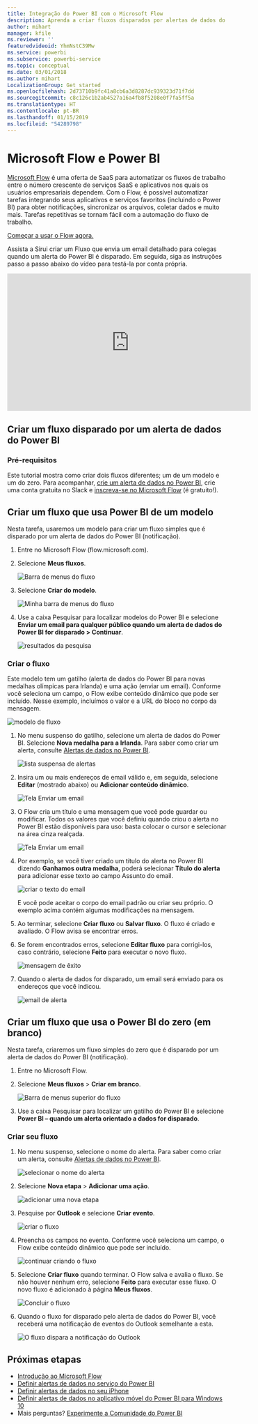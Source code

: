 ```yaml
---
title: Integração do Power BI com o Microsoft Flow
description: Aprenda a criar fluxos disparados por alertas de dados do Power BI.
author: mihart
manager: kfile
ms.reviewer: ''
featuredvideoid: YhmNstC39Mw
ms.service: powerbi
ms.subservice: powerbi-service
ms.topic: conceptual
ms.date: 03/01/2018
ms.author: mihart
LocalizationGroup: Get started
ms.openlocfilehash: 2d73710b9fc41a8cb6a3d8287dc939323d71f7dd
ms.sourcegitcommit: c8c126c1b2ab4527a16a4fb8f5208e0f7fa5ff5a
ms.translationtype: HT
ms.contentlocale: pt-BR
ms.lasthandoff: 01/15/2019
ms.locfileid: "54289798"
---
```

# <a name="microsoft-flow-and-power-bi"></a>Microsoft Flow e Power BI

[Microsoft Flow](https://flow.microsoft.com/en-us/documentation/getting-started) é uma oferta de SaaS para automatizar os fluxos de trabalho entre o número crescente de serviços SaaS e aplicativos nos quais os usuários empresariais dependem. Com o Flow, é possível automatizar tarefas integrando seus aplicativos e serviços favoritos (incluindo o Power BI) para obter notificações, sincronizar os arquivos, coletar dados e muito mais. Tarefas repetitivas se tornam fácil com a automação do fluxo de trabalho.

[Começar a usar o Flow agora.](https://flow.microsoft.com/documentation/getting-started)

Assista a Sirui criar um Fluxo que envia um email detalhado para colegas quando um alerta do Power BI é disparado. Em seguida, siga as instruções passo a passo abaixo do vídeo para testá-la por conta própria.

<iframe width="560" height="315" src="https://www.youtube.com/embed/YhmNstC39Mw" frameborder="0" allowfullscreen></iframe>

## <a name="create-a-flow-that-is-triggered-by-a-power-bi-data-alert"></a>Criar um fluxo disparado por um alerta de dados do Power BI

### <a name="prerequisites"></a>Pré-requisitos
Este tutorial mostra como criar dois fluxos diferentes; um de um modelo e um do zero. Para acompanhar, [crie um alerta de dados no Power BI](service-set-data-alerts.md), crie uma conta gratuita no Slack e [inscreva-se no Microsoft Flow](https://flow.microsoft.com/en-us/#home-signup) (é gratuito!).

## <a name="create-a-flow-that-uses-power-bi---from-a-template"></a>Criar um fluxo que usa Power BI de um modelo
Nesta tarefa, usaremos um modelo para criar um fluxo simples que é disparado por um alerta de dados do Power BI (notificação).

1. Entre no Microsoft Flow (flow.microsoft.com).
2. Selecione **Meus fluxos**.
   
   ![Barra de menus do fluxo](media/service-flow-integration/power-bi-my-flows.png)
3. Selecione **Criar do modelo**.
   
    ![Minha barra de menus do fluxo](media/service-flow-integration/power-bi-template.png)
4. Use a caixa Pesquisar para localizar modelos do Power BI e selecione **Enviar um email para qualquer público quando um alerta de dados do Power BI for disparado > Continuar**.
   
    ![resultados da pesquisa](media/service-flow-integration/power-bi-flow-alert.png)


### <a name="build-the-flow"></a>Criar o fluxo
Este modelo tem um gatilho (alerta de dados do Power BI para novas medalhas olímpicas para Irlanda) e uma ação (enviar um email). Conforme você seleciona um campo, o Flow exibe conteúdo dinâmico que pode ser incluído.  Nesse exemplo, incluímos o valor e a URL do bloco no corpo da mensagem.

![modelo de fluxo](media/service-flow-integration/power-bi-template1.png)

1. No menu suspenso do gatilho, selecione um alerta de dados do Power BI. Selecione **Nova medalha para a Irlanda**. Para saber como criar um alerta, consulte [Alertas de dados no Power BI](service-set-data-alerts.md).
   
   ![lista suspensa de alertas](media/service-flow-integration/power-bi-trigger-flow.png)
2. Insira um ou mais endereços de email válido e, em seguida, selecione **Editar** (mostrado abaixo) ou **Adicionar conteúdo dinâmico**. 
   
   ![Tela Enviar um email](media/service-flow-integration/power-bi-flow-email.png)

3. O Flow cria um título e uma mensagem que você pode guardar ou modificar. Todos os valores que você definiu quando criou o alerta no Power BI estão disponíveis para uso: basta colocar o cursor e selecionar na área cinza realçada. 

   ![Tela Enviar um email](media/service-flow-integration/power-bi-flow-email-default.png)

1.  Por exemplo, se você tiver criado um título do alerta no Power BI dizendo **Ganhamos outra medalha**, poderá selecionar **Título do alerta** para adicionar esse texto ao campo Assunto do email.

    ![criar o texto do email](media/service-flow-integration/power-bi-flow-message.png)

    E você pode aceitar o corpo do email padrão ou criar seu próprio. O exemplo acima contém algumas modificações na mensagem.

1. Ao terminar, selecione **Criar fluxo** ou **Salvar fluxo**.  O fluxo é criado e avaliado.  O Flow avisa se encontrar erros.
2. Se forem encontrados erros, selecione **Editar fluxo** para corrigi-los, caso contrário, selecione **Feito** para executar o novo fluxo.
   
   ![mensagem de êxito](media/service-flow-integration/power-bi-flow-running.png)
5. Quando o alerta de dados for disparado, um email será enviado para os endereços que você indicou.  
   
   ![email de alerta](media/service-flow-integration/power-bi-flow-email2.png)

## <a name="create-a-flow-that-uses-power-bi---from-scratch-blank"></a>Criar um fluxo que usa o Power BI do zero (em branco)
Nesta tarefa, criaremos um fluxo simples do zero que é disparado por um alerta de dados do Power BI (notificação).

1. Entre no Microsoft Flow.
2. Selecione **Meus fluxos** > **Criar em branco**.
   
   ![Barra de menus superior do fluxo](media/service-flow-integration/power-bi-my-flows.png)
3. Use a caixa Pesquisar para localizar um gatilho do Power BI e selecione **Power BI – quando um alerta orientado a dados for disparado**.

### <a name="build-your-flow"></a>Criar seu fluxo
1. No menu suspenso, selecione o nome do alerta.  Para saber como criar um alerta, consulte [Alertas de dados no Power BI](service-set-data-alerts.md).
   
    ![selecionar o nome do alerta](media/service-flow-integration/power-bi-totalstores2.png)
2. Selecione **Nova etapa** > **Adicionar uma ação**.
   
   ![adicionar uma nova etapa](media/service-flow-integration/power-bi-new-step.png)
3. Pesquise por **Outlook** e selecione **Criar evento**.
   
   ![criar o fluxo](media/service-flow-integration/power-bi-create-event.png)
4. Preencha os campos no evento. Conforme você seleciona um campo, o Flow exibe conteúdo dinâmico que pode ser incluído.
   
   ![continuar criando o fluxo](media/service-flow-integration/power-bi-flow-event.png)
5. Selecione **Criar fluxo** quando terminar.  O Flow salva e avalia o fluxo. Se não houver nenhum erro, selecione **Feito** para executar esse fluxo.  O novo fluxo é adicionado à página **Meus fluxos**.
   
   ![Concluir o fluxo](media/service-flow-integration/power-bi-flow-running.png)
6. Quando o fluxo for disparado pelo alerta de dados do Power BI, você receberá uma notificação de eventos do Outlook semelhante a esta.
   
    ![O fluxo dispara a notificação do Outlook](media/service-flow-integration/power-bi-flow-notice.png)

## <a name="next-steps"></a>Próximas etapas
* [Introdução ao Microsoft Flow](https://flow.microsoft.com/en-us/documentation/getting-started/)
* [Definir alertas de dados no serviço do Power BI](service-set-data-alerts.md)
* [Definir alertas de dados no seu iPhone](consumer/mobile/mobile-set-data-alerts-in-the-mobile-apps.md)
* [Definir alertas de dados no aplicativo móvel do Power BI para Windows 10](consumer/mobile/mobile-set-data-alerts-in-the-mobile-apps.md)
* Mais perguntas? [Experimente a Comunidade do Power BI](http://community.powerbi.com/)

